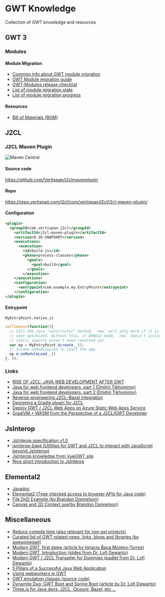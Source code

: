 # GWT Knowledge
Collection of GWT knowledge and resources


## GWT 3

### Modules

#### Module Migration

* [Common info about GWT module migration](https://github.com/Vertispan/some-gwt-module)
* [GWT Module migration guide](https://github.com/FrankHossfeld/gwt-modules-migration)
* [GWT-Modules release checklist](https://docs.google.com/document/d/1fTRTSMA_Nsmiam9YUSrVlQQL02C6YGjWw5QRn6NpdCQ/)
* [List of module migration state](https://docs.google.com/spreadsheets/d/1b1D9fEqRh5lZ8cqMJtYoc_25rfTRvsuJkTtS2vjgi3o/)
* [List of module migration progress](https://docs.google.com/spreadsheets/d/15WXfiklnTeqjRLI8gKj5iyGk7iDhnuQHGcpYJgpNlmQ/)

#### Resources

* [Bill of Materials (BOM)](https://github.com/FrankHossfeld/gwt-modules)

## J2CL

### J2CL Maven Plugin
![Maven Central](https://img.shields.io/maven-central/v/com.vertispan.j2cl/j2cl-maven-plugin.svg?colorB=44cc11)

#### Source code
https://github.com/Vertispan/j2clmavenplugin

#### Repo
https://repo.vertispan.com/j2cl/com/vertispan/j2cl/j2cl-maven-plugin/

#### Configuration
```xml
<plugin>
  <groupId>com.vertispan.j2cl</groupId>
    <artifactId>j2cl-maven-plugin</artifactId>
    <version>0.16-SNAPSHOT</version>
    <executions>
      <execution>
        <id>build-js</id>
        <phase>process-classes</phase>
          <goals>
            <goal>build</goal>
          </goals>
        </execution>
    </executions>
    <configuration>
      <entrypoint>com.example.my.EntryPoint</entrypoint>
    </configuration>
</plugin>
```

#### Entrypoint

```MyEntryPoint.native.js```
```javascript
setTimeout(function(){
  // Call the java "constructor" method, `new` will only work if it is a @JsType, or maybe
  // once optimized. Without this, in BUNDLE mode, `new` doesn't include the clinit, so
  // static imports haven't been resolved yet.
  var ep = MyEntryPoint.$create__();
  // Invoke onModuleLoad to start the app.
  ep.m_onModuleLoad__()
}, 0);
```

### Links

* [RISE OF J2CL: JAVA WEB DEVELOPMENT AFTER GWT](https://blog.kie.org/2022/04/rise-of-j2cl-java-web-development-after-gwt.html)
* [Java for web frontend developers, part 1 (Dmitrii Tikhomirov)](https://dev.to/treblereel/java-for-web-frontend-developers-part-1-generating-a-simple-project-41jp)
* [Java for web frontend developers, part 2 (Dmitrii Tikhomirov)](https://dev.to/treblereel/java-for-web-frontend-developers-part-2-getting-started-with-j2cl-314g)
* [Reverse-engineering J2CL–Bazel integration](https://blog.ltgt.net/reverse-engineering-j2cl-bazel-integration/)
* [Designing a Gradle plugin for J2CL](https://dev.to/tbroyer/designing-a-gradle-plugin-for-j2cl-c7k)
* [Deploy GWT / J2CL Web Apps on Azure Static Web Apps Service](https://medium.com/geekculture/deploy-gwt-j2cl-web-apps-on-azure-static-web-apps-service-effddb6f4047)
* [GraalVM + WASM from the Perspective of a J2CL/GWT Developer](https://dev.to/treblereel/graalvm-wasm-from-the-perspective-of-a-j2clgwt-developer-4i)

## JsInterop

* [JsInterop specification v1.0](https://docs.google.com/document/d/10fmlEYIHcyead_4R1S5wKGs1t2I7Fnp_PaNaa7XTEk0/edit#heading=h.o7amqk9edhb9)
* [jsinterop-base (Utilities for GWT and J2CL to interact with JavaScript beyond JsInterop)](https://github.com/google/jsinterop-base)
* [JsInterop knowledge from VueGWT site](https://vuegwt.github.io/vue-gwt/guide/gwt-integration/js-interop.html)
* [Nice short introduction to JsInterop](http://www.luigibifulco.it/blog/en/blog/gwt-2-8-0-jsinterop)

## Elemental2
* [Javadoc](https://javadoc.io/doc/com.google.elemental2/elemental2-dom/latest/elemental2/dom/package-summary.html)
* [Elemental2 (Type checked access to browser APIs for Java code)](https://github.com/google/elemental2)
* [File DnD Example (by Brandon Donnelson)](https://gist.github.com/branflake2267/8f99301a21944f54ca76b556e4a32a9d)
* [Canvas and 2D Context use(by Brandon Donnelson)](https://gist.github.com/branflake2267/8e4b9d4f2dc594fe21a125155516ec97)

## Miscellaneous
* [Reduce compile time (also relevant for non gxt projects)](https://www.sencha.com/blog/how-to-reduce-compilation-time-for-your-gxt-projects/)
* [Curated list of GWT related news, links, blogs and libraries (by awesomegwt)](https://gwt.zeef.com/awesomegwt)
* [Modern GWT, first steps (article by Ignacio Baca Moreno-Torres)](https://dev.to/ibaca/modern-gwt-first-steps-509k)
* [Modern GWT, Introduction (slides from Dr. Lofi Dewanto)](https://docs.google.com/presentation/d/1cr-rYGz58ngC6sgOy8c7oErhaj0VdLUHk9Y5mcvgrP0/edit#slide=id.p)
* [Modern GWT / J2CL Transpiler for Dummies (padlet from Dr. Lofi Dewanto)](https://padlet.com/lofidewanto/gwtintro)
* [5 Pillars of a Successful Java Web Application](https://medium.com/kie-foundation/5-pillars-of-a-successful-java-web-application-57f7632d1562)
* [Using webworkers in GWT](https://gitlab.com/ManfredTremmel/gwt-webworker)
* [GWT emulation classes (source code)](https://github.com/gwtproject/gwt/tree/master/user/super/com/google/gwt/emul)
* [Dynamite Duo: GWT Boot and Spring Boot (article by Dr. Lofi Dewanto)](https://medium.com/geekculture/dynamite-duo-gwt-boot-and-spring-boot-e5a966782344)
* [Three.js for Java devs: J2CL, Closure, Bazel, etc ...](https://dev.to/treblereel/threejs-for-java-devs-j2cl-closure-bazel-etc--28kc)

